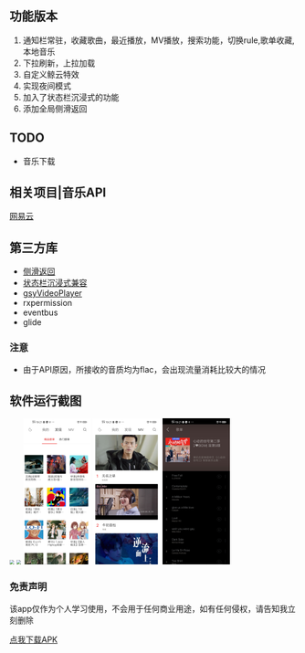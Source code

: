 ## 功能版本

1. 通知栏常驻，收藏歌曲，最近播放，MV播放，搜索功能，切换rule,歌单收藏, 本地音乐
2. 下拉刷新，上拉加载
3. 自定义鲸云特效
4. 实现夜间模式
5. 加入了状态栏沉浸式的功能 
6. 添加全局侧滑返回



## TODO

* 音乐下载

## 相关项目|音乐API

[网易云](https://messoer.github.io/mess-api-doc/#/music/netease)

## 第三方库

* [侧滑返回](https://qibilly.com/SmartSwipe-tutorial/)
* [状态栏沉浸式兼容](https://github.com/msdx/status-bar-compat)
* [gsyVideoPlayer](https://github.com/CarGuo/GSYVideoPlayer)
* rxpermission
* eventbus
* glide

### 注意

* 由于API原因，所接收的音质均为flac，会出现流量消耗比较大的情况

## 软件运行截图

<img src="https://github.com/roger1245/Musiound/blob/master/get/gif/20190824_192545.gif" style="zoom:50%" />
<img src="https://github.com/roger1245/Musiound/blob/master/get/gif/20190824_192653.gif" style="zoom:50%" />
<img src="https://github.com/roger1245/Musiound/blob/master/get/gif/Screenshot_20190824_192137.jpg" style="zoom:25%" />
<img src="https://github.com/roger1245/Musiound/blob/master/get/gif/Screenshot_20190824_192144.jpg" style="zoom:25%" />
<img src="https://github.com/roger1245/Musiound/blob/master/get/gif/Screenshot_20190824_192153.jpg" style="zoom:25%" />


### 免责声明

该app仅作为个人学习使用，不会用于任何商业用途，如有任何侵权，请告知我立刻删除





[点我下载APK](https://github.com/roger1245/Musiound/blob/master/get/apk/app-release.apk?raw=true)


